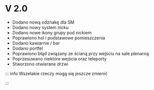 
# V 2.0

- Dodano nową odznakę dla SM
- Dodano nowy system nicku
- Dodano nowe ikony grupy pod nickiem
- Poprawiono hol i podstawowe pomieszczenia
- Dodano kawiarnie / bar
- Dodano portfel
- Poprawiono błąd związany ze ścianą przy wejściu na sale plenarną
- Poprzesuwano niektóre wejścia oraz teleporty
- Stworzono otwierane drzwi

::: info
Wszelakie rzeczy mogą się jeszcze zmienić

:::